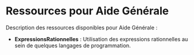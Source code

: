 # Ressources pour Aide Générale

Description des ressources disponibles pour Aide Générale :

+ **ExpressionsRationnelles** : Utilisation des expressions rationnelles au sein de quelques langages de programmation.
